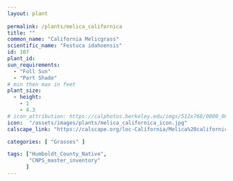 ```yaml
---
layout: plant
 
permalink: /plants/melica_californica
title: ""
common_name: "California Melicgrass"
scientific_name: "Festuca idahoensis"
id: 107 
plant_id: 
sun_requirements:
  - "Full Sun"
  - "Part Shade"
# min then max in feet
plant_size:
  - height: 
    - 1
    - 4.3
# icon_attribution: https://calphotos.berkeley.edu/imgs/512x768/0000_0000/0511/0448.jpeg 
icon:  "/assets/images/plants/melica_californica_icon.jpg"
calscape_link: "https://calscape.org/loc-California/Melica%20californica(%20)"

categories: [ "Grasses" ]

tags: ["Humboldt_County_Native",
       "CNPS_master_inventory"
      ]
---
```







